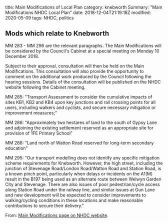 title: Main Modifications of Local Plan
category: knebworth
Summary: "Main Modifications NHDC Local Plan"
date: 2018-12-04T21:19:18Z
modified: 2020-05-09
tags: NHDC, politics

## Mods which relate to Knebworth 

MM 283 - MM 296 are the relevant paragraphs. The Main Modifications will be considered by the Council's Cabinet at a special meeting on Monday 10 December 2018. 

Subject to their approval, consultation will then be held on the Main Modifications. This consultation will also provide the opportunity to comment on the additional work produced by the Council following the hearing sessions. Details of the consultation will be published on the NHDC website following the Cabinet meeting.

MM 285: "Transport Assessment to consider the cumulative impacts of sites KB1, KB2
and KB4 upon key junctions and rail crossing points for all users, including
walkers and cyclists, and secure necessary mitigation or improvement
measures;"

MM 286: "Approximately two hectares of land to the south of Gypsy Lane and
adjoining the existing settlement reserved as an appropriate site for
provision of 1FE Primary School"

MM 288: "Land north of Watton Road reserved for long-term secondary
education"

MM 295: "Our transport modelling does not identify any specific mitigation scheme requirements
for Knebworth. However, the high street, including the junction of Stevenage
Road/London Road/Watton Road and Station Road, is a known pinch point, particularly
when delays or incidents on the A1(M) result in the B197 being used as an alternate
route between Welwyn Garden City and Stevenage. There are also issues of poor
pedestrian/cycle access along Station Road under the railway line, and similar issues at
Gun Lane and new development will be expected to consider improvements to
walking/cycling conditions in these locations and make reasonable contributions to
secure their delivery."

From: [Main Modifications page on NHDC website](https://www.north-herts.gov.uk/planning/planning-policy/local-plan/local-plan-examination/main-modifications).

